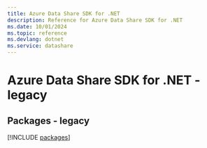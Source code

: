 ```yaml
---
title: Azure Data Share SDK for .NET
description: Reference for Azure Data Share SDK for .NET
ms.date: 10/01/2024
ms.topic: reference
ms.devlang: dotnet
ms.service: datashare
---
```

# Azure Data Share SDK for .NET - legacy
## Packages - legacy
[!INCLUDE [packages](data-share-index.md)]